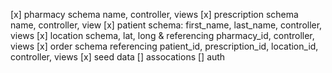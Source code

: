 [x] pharmacy schema name, controller, views
[x] prescription schema name, controller, view
[x] patient schema: first_name, last_name, controller, views
[x] location schema, lat, long & referencing pharmacy_id, controller, views
[x] order schema referencing patient_id, prescription_id, location_id, controller, views
[x] seed data
[] assocations
[] auth